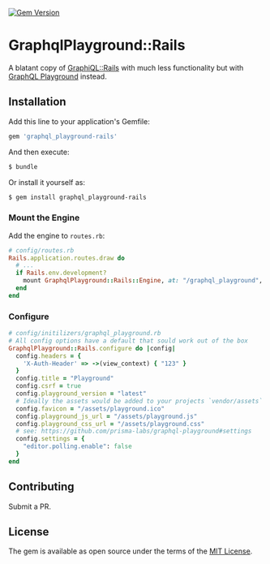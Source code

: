 
[![Gem Version](https://badge.fury.io/rb/graphql_playground-rails.svg)](https://badge.fury.io/rb/graphql_playground-rails)
# GraphqlPlayground::Rails
A blatant copy of [GraphiQL::Rails](https://github.com/rmosolgo/graphiql-rails) with much less functionality but with [GraphQL Playground](https://github.com/graphcool/graphql-playground) instead.

## Installation
Add this line to your application's Gemfile:

```ruby
gem 'graphql_playground-rails'
```

And then execute:
```bash
$ bundle
```

Or install it yourself as:
```bash
$ gem install graphql_playground-rails
```

### Mount the Engine

Add the engine to `routes.rb`:

```ruby
# config/routes.rb
Rails.application.routes.draw do
  # ...
  if Rails.env.development?
    mount GraphqlPlayground::Rails::Engine, at: "/graphql_playground", graphql_path: "/your/endpoint"
  end
end
```

### Configure

```ruby
# config/initilizers/graphql_playground.rb
# All config options have a default that sould work out of the box
GraphqlPlayground::Rails.configure do |config|
  config.headers = {
    'X-Auth-Header' => ->(view_context) { "123" }
  }
  config.title = "Playground"
  config.csrf = true
  config.playground_version = "latest"
  # Ideally the assets would be added to your projects `vendor/assets` directories
  config.favicon = "/assets/playground.ico"
  config.playground_js_url = "/assets/playground.js"
  config.playground_css_url = "/assets/playground.css"
  # see: https://github.com/prisma-labs/graphql-playground#settings
  config.settings = {
    "editor.polling.enable": false
  }
end
```

## Contributing

Submit a PR.

## License
The gem is available as open source under the terms of the [MIT License](https://opensource.org/licenses/MIT).
